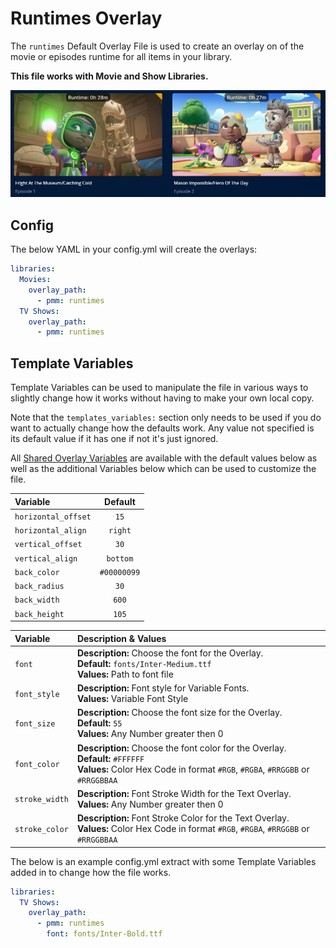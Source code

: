 # Runtimes Overlay

The `runtimes` Default Overlay File is used to create an overlay on of the movie or episodes runtime for all items in your library.

**This file works with Movie and Show Libraries.**

![](images/runtimes.png)

## Config

The below YAML in your config.yml will create the overlays:

```yaml
libraries:
  Movies:
    overlay_path:
      - pmm: runtimes
  TV Shows:
    overlay_path:
      - pmm: runtimes
```

## Template Variables

Template Variables can be used to manipulate the file in various ways to slightly change how it works without having to make your own local copy.

Note that the `templates_variables:` section only needs to be used if you do want to actually change how the defaults work. Any value not specified is its default value if it has one if not it's just ignored.

All [Shared Overlay Variables](../overlay_variables.md) are available with the default values below as well as the additional Variables below which can be used to customize the file.

| Variable            |   Default   |
|:--------------------|:-----------:|
| `horizontal_offset` |    `15`     |
| `horizontal_align`  |   `right`   |
| `vertical_offset`   |    `30`     |
| `vertical_align`    |  `bottom`   |
| `back_color`        | `#00000099` |
| `back_radius`       |    `30`     |
| `back_width`        |    `600`    |
| `back_height`       |    `105`    |

| Variable       | Description & Values                                                                                                                                                |
|:---------------|:--------------------------------------------------------------------------------------------------------------------------------------------------------------------|
| `font`         | **Description:** Choose the font for the Overlay.<br>**Default:** `fonts/Inter-Medium.ttf`<br>**Values:** Path to font file                                         |
| `font_style`   | **Description:** Font style for Variable Fonts.<br>**Values:** Variable Font Style                                                                                  |
| `font_size`    | **Description:** Choose the font size for the Overlay.<br>**Default:** `55`<br>**Values:** Any Number greater then 0                                                |
| `font_color`   | **Description:** Choose the font color for the Overlay.<br>**Default:** `#FFFFFF`<br>**Values:** Color Hex Code in format `#RGB`, `#RGBA`, `#RRGGBB` or `#RRGGBBAA` |
| `stroke_width` | **Description:** Font Stroke Width for the Text Overlay.<br>**Values:** Any Number greater then 0                                                                   |
| `stroke_color` | **Description:** Font Stroke Color for the Text Overlay.<br>**Values:** Color Hex Code in format `#RGB`, `#RGBA`, `#RRGGBB` or `#RRGGBBAA`                          |

The below is an example config.yml extract with some Template Variables added in to change how the file works.

```yaml
libraries:
  TV Shows:
    overlay_path:
      - pmm: runtimes
        font: fonts/Inter-Bold.ttf
```
